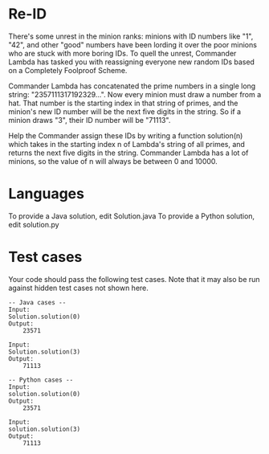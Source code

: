 Re-ID
=====

There's some unrest in the minion ranks: minions with ID numbers like "1", "42", and other "good" numbers have been lording it over the poor minions who are stuck with more boring IDs. To quell the unrest, Commander Lambda has tasked you with reassigning everyone new random IDs based on a Completely Foolproof Scheme. 

Commander Lambda has concatenated the prime numbers in a single long string: "2357111317192329...". Now every minion must draw a number from a hat. That number is the starting index in that string of primes, and the minion's new ID number will be the next five digits in the string. So if a minion draws "3", their ID number will be "71113". 

Help the Commander assign these IDs by writing a function solution(n) which takes in the starting index n of Lambda's string of all primes, and returns the next five digits in the string. Commander Lambda has a lot of minions, so the value of n will always be between 0 and 10000.

Languages
=========

To provide a Java solution, edit Solution.java
To provide a Python solution, edit solution.py

Test cases
==========
Your code should pass the following test cases.
Note that it may also be run against hidden test cases not shown here.

```
-- Java cases --
Input:
Solution.solution(0)
Output:
    23571

Input:
Solution.solution(3)
Output:
    71113

-- Python cases --
Input:
solution.solution(0)
Output:
    23571

Input:
solution.solution(3)
Output:
    71113
```